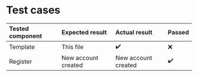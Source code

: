 # Test cases

| Tested component | Expected result | Actual result | Passed |
|:--|:--|:--|:--|
| Template | This file | :heavy_check_mark: | :x:|
| Register | New account created | New account created | :heavy_check_mark: |


